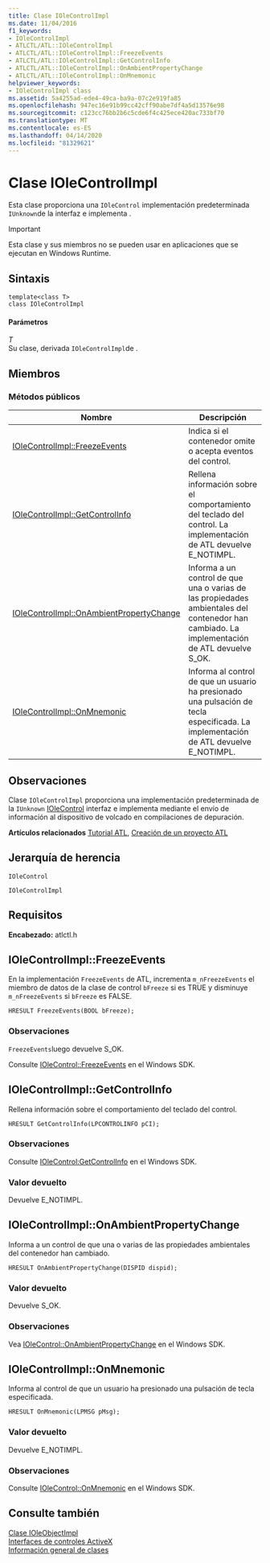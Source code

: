```yaml
---
title: Clase IOleControlImpl
ms.date: 11/04/2016
f1_keywords:
- IOleControlImpl
- ATLCTL/ATL::IOleControlImpl
- ATLCTL/ATL::IOleControlImpl::FreezeEvents
- ATLCTL/ATL::IOleControlImpl::GetControlInfo
- ATLCTL/ATL::IOleControlImpl::OnAmbientPropertyChange
- ATLCTL/ATL::IOleControlImpl::OnMnemonic
helpviewer_keywords:
- IOleControlImpl class
ms.assetid: 5a4255ad-ede4-49ca-ba9a-07c2e919fa85
ms.openlocfilehash: 947ec16e91b99cc42cff90abe7df4a5d13576e98
ms.sourcegitcommit: c123cc76bb2b6c5cde6f4c425ece420ac733bf70
ms.translationtype: MT
ms.contentlocale: es-ES
ms.lasthandoff: 04/14/2020
ms.locfileid: "81329621"
---
```

# <a name="iolecontrolimpl-class"></a>Clase IOleControlImpl

Esta clase proporciona una `IOleControl` implementación predeterminada `IUnknown`de la interfaz e implementa .

> [!IMPORTANT]
> Esta clase y sus miembros no se pueden usar en aplicaciones que se ejecutan en Windows Runtime.

## <a name="syntax"></a>Sintaxis

```
template<class T>
class IOleControlImpl
```

#### <a name="parameters"></a>Parámetros

*T*<br/>
Su clase, derivada `IOleControlImpl`de .

## <a name="members"></a>Miembros

### <a name="public-methods"></a>Métodos públicos

|Nombre|Descripción|
|----------|-----------------|
|[IOleControlImpl::FreezeEvents](#freezeevents)|Indica si el contenedor omite o acepta eventos del control.|
|[IOleControlImpl::GetControlInfo](#getcontrolinfo)|Rellena información sobre el comportamiento del teclado del control. La implementación de ATL devuelve E_NOTIMPL.|
|[IOleControlImpl::OnAmbientPropertyChange](#onambientpropertychange)|Informa a un control de que una o varias de las propiedades ambientales del contenedor han cambiado. La implementación de ATL devuelve S_OK.|
|[IOleControlImpl::OnMnemonic](#onmnemonic)|Informa al control de que un usuario ha presionado una pulsación de tecla especificada. La implementación de ATL devuelve E_NOTIMPL.|

## <a name="remarks"></a>Observaciones

Clase `IOleControlImpl` proporciona una implementación predeterminada de la `IUnknown` [IOleControl](/windows/win32/api/ocidl/nn-ocidl-iolecontrol) interfaz e implementa mediante el envío de información al dispositivo de volcado en compilaciones de depuración.

**Artículos relacionados** [Tutorial ATL](../../atl/active-template-library-atl-tutorial.md), [Creación de un proyecto ATL](../../atl/reference/creating-an-atl-project.md)

## <a name="inheritance-hierarchy"></a>Jerarquía de herencia

`IOleControl`

`IOleControlImpl`

## <a name="requirements"></a>Requisitos

**Encabezado:** atlctl.h

## <a name="iolecontrolimplfreezeevents"></a><a name="freezeevents"></a>IOleControlImpl::FreezeEvents

En la implementación `FreezeEvents` de ATL, incrementa `m_nFreezeEvents` el miembro de datos de la clase de control `bFreeze` si es TRUE y disminuye `m_nFreezeEvents` si `bFreeze` es FALSE.

```
HRESULT FreezeEvents(BOOL bFreeze);
```

### <a name="remarks"></a>Observaciones

`FreezeEvents`luego devuelve S_OK.

Consulte [IOleControl::FreezeEvents](/windows/win32/api/ocidl/nf-ocidl-iolecontrol-freezeevents) en el Windows SDK.

## <a name="iolecontrolimplgetcontrolinfo"></a><a name="getcontrolinfo"></a>IOleControlImpl::GetControlInfo

Rellena información sobre el comportamiento del teclado del control.

```
HRESULT GetControlInfo(LPCONTROLINFO pCI);
```

### <a name="remarks"></a>Observaciones

Consulte [IOleControl:GetControlInfo](/windows/win32/api/ocidl/nf-ocidl-iolecontrol-getcontrolinfo) en el Windows SDK.

### <a name="return-value"></a>Valor devuelto

Devuelve E_NOTIMPL.

## <a name="iolecontrolimplonambientpropertychange"></a><a name="onambientpropertychange"></a>IOleControlImpl::OnAmbientPropertyChange

Informa a un control de que una o varias de las propiedades ambientales del contenedor han cambiado.

```
HRESULT OnAmbientPropertyChange(DISPID dispid);
```

### <a name="return-value"></a>Valor devuelto

Devuelve S_OK.

### <a name="remarks"></a>Observaciones

Vea [IOleControl::OnAmbientPropertyChange](/windows/win32/api/ocidl/nf-ocidl-iolecontrol-onambientpropertychange) en el Windows SDK.

## <a name="iolecontrolimplonmnemonic"></a><a name="onmnemonic"></a>IOleControlImpl::OnMnemonic

Informa al control de que un usuario ha presionado una pulsación de tecla especificada.

```
HRESULT OnMnemonic(LPMSG pMsg);
```

### <a name="return-value"></a>Valor devuelto

Devuelve E_NOTIMPL.

### <a name="remarks"></a>Observaciones

Consulte [IOleControl::OnMnemonic](/windows/win32/api/ocidl/nf-ocidl-iolecontrol-onmnemonic) en el Windows SDK.

## <a name="see-also"></a>Consulte también

[Clase IOleObjectImpl](../../atl/reference/ioleobjectimpl-class.md)<br/>
[Interfaces de controles ActiveX](/windows/win32/com/activex-controls-interfaces)<br/>
[Información general de clases](../../atl/atl-class-overview.md)
